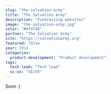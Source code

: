 ```yaml
---
slug: "the-salvation-army"
title: "The Salvation Army"
description: "Fundraising websites"
image: "the-salvation-army.jpg"
color: "#ef4746"
partner: "The Salvation Army"
site: "https://salvationarmy.org"
featured: false
year: 2014
categories:
  product-development: "Product development"
tags:
  tech-lead: "Tech lead"
  ui-ux: "UI/UX"
---
```

Soon :)
